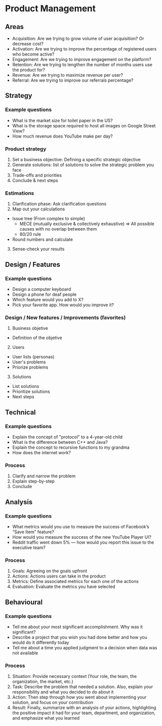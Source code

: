 # Product Management

## Areas
* Acquisition: Are we trying to grow volume of user acquisition? Or decrease cost?
* Activation: Are we trying to improve the percentage of registered users who become active?
* Engagement: Are we trying to improve engagement on the platform?
* Retention: Are we trying to lengthen the number of months users use the product for?
* Revenue: Are we trying to maximize revenue per user?
* Referral: Are we trying to improve our referrals percentage?


## Strategy

### Example questions
* What is the market size for toilet paper in the US?
* What is the storage space required to host all images on Google Street View?
* How much revenue does YouTube make per day?

### Product strategy
1. Set a business objective: Defining a specific strategic objective 
2. Generate solutions: list of solutions to solve the strategic problem you face
3. Trade-offs and priorities
4. Conclude & next steps

### Estimations
1. Clarification phase: Ask clarification questions
2. Map out your calculations
  * Issue tree (From complex to simple)
    * MECE (mutually exclusive & collectively exhaustive) => All possible causes with no overlap between them
    * 80/20 rule
  * Round numbers and calculate
3. Sense-check your results


## Design / Features

### Example questions
* Design a computer keyboard
* Design a phone for deaf people
* Which feature would you add to X?
* Pick your favorite app. How would you improve it?

### Design / New features / Improvements (favorites)
1. Business objetive
  * Definition of the objetive
2. Users
  * User lists (personas)
  * User's problems
  * Priorize problems
3. Solutions
  * List solutions
  * Prioritize solutions
  * Next steps


## Technical

### Example questions
* Explain the concept of "protocol" to a 4-year-old child
* What is the difference between C++ and Java?
* Explain the concept to recursive functions to my grandma
* How does the internet work?

### Process
1. Clarify and narrow the problem
2. Explain step-by-step
3. Conclude


## Analysis

### Example questions
* What metrics would you use to measure the success of Facebook’s “Save Item” feature?
* How would you measure the success of the new YouTube Player UI?
* Reddit traffic went down 5% — how would you report this issue to the executive team?

### Process
1. Goals: Agreeing on the goals upfront
2. Actions: Actions users can take in the product
3. Metrics: Define associated metrics for each one of the actions
4. Evaluation: Evaluate the metrics you have selected


## Behavioural

### Example questions
* Tell me about your most significant accomplishment. Why was it significant?
* Describe a project that you wish you had done better and how you would do it differently today
* Tell me about a time you applied judgment to a decision when data was not available

### Process
1. Situation: Provide necessary context (Your role, the team, the organization, the market, etc.)
2. Task: Describe the problem that needed a solution. Also, explain your responsibility and what you decided to do about it
3. Action: Then step through how you went about implementing your solution, and focus on your contribution
4. Result: Finally, summarize with an analysis of your actions, highlighting the positive impact it had for your team, department, and organization, and emphasize what you learned
